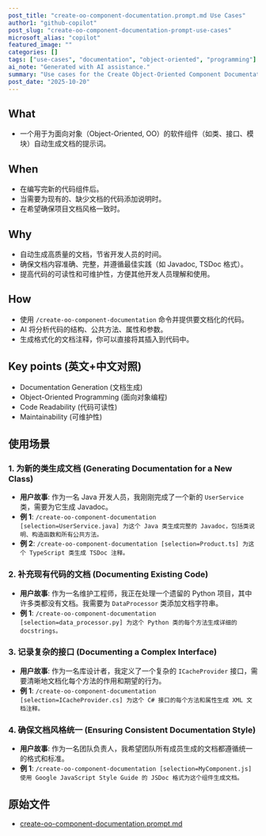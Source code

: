 ```yaml
---
post_title: "create-oo-component-documentation.prompt.md Use Cases"
author1: "github-copilot"
post_slug: "create-oo-component-documentation-prompt-use-cases"
microsoft_alias: "copilot"
featured_image: ""
categories: []
tags: ["use-cases", "documentation", "object-oriented", "programming"]
ai_note: "Generated with AI assistance."
summary: "Use cases for the Create Object-Oriented Component Documentation prompt."
post_date: "2025-10-20"
---
```


<!-- markdownlint-disable MD041 -->

## What

- 一个用于为面向对象（Object-Oriented, OO）的软件组件（如类、接口、模块）自动生成文档的提示词。

## When

- 在编写完新的代码组件后。
- 当需要为现有的、缺少文档的代码添加说明时。
- 在希望确保项目文档风格一致时。

## Why

- 自动生成高质量的文档，节省开发人员的时间。
- 确保文档内容准确、完整，并遵循最佳实践（如 Javadoc, TSDoc 格式）。
- 提高代码的可读性和可维护性，方便其他开发人员理解和使用。

## How

- 使用 `/create-oo-component-documentation` 命令并提供要文档化的代码。
- AI 将分析代码的结构、公共方法、属性和参数。
- 生成格式化的文档注释，你可以直接将其插入到代码中。

## Key points (英文+中文对照)

- Documentation Generation (文档生成)
- Object-Oriented Programming (面向对象编程)
- Code Readability (代码可读性)
- Maintainability (可维护性)

## 使用场景

### 1. 为新的类生成文档 (Generating Documentation for a New Class)

- **用户故事**: 作为一名 Java 开发人员，我刚刚完成了一个新的 `UserService` 类，需要为它生成 Javadoc。
- **例 1**: `/create-oo-component-documentation [selection=UserService.java] 为这个 Java 类生成完整的 Javadoc，包括类说明、构造函数和所有公共方法。`
- **例 2**: `/create-oo-component-documentation [selection=Product.ts] 为这个 TypeScript 类生成 TSDoc 注释。`

### 2. 补充现有代码的文档 (Documenting Existing Code)

- **用户故事**: 作为一名维护工程师，我正在处理一个遗留的 Python 项目，其中许多类都没有文档。我需要为 `DataProcessor` 类添加文档字符串。
- **例 1**: `/create-oo-component-documentation [selection=data_processor.py] 为这个 Python 类的每个方法生成详细的 docstrings。`

### 3. 记录复杂的接口 (Documenting a Complex Interface)

- **用户故事**: 作为一名库设计者，我定义了一个复杂的 `ICacheProvider` 接口，需要清晰地文档化每个方法的作用和期望的行为。
- **例 1**: `/create-oo-component-documentation [selection=ICacheProvider.cs] 为这个 C# 接口的每个方法和属性生成 XML 文档注释。`

### 4. 确保文档风格统一 (Ensuring Consistent Documentation Style)

- **用户故事**: 作为一名团队负责人，我希望团队所有成员生成的文档都遵循统一的格式和标准。
- **例 1**: `/create-oo-component-documentation [selection=MyComponent.js] 使用 Google JavaScript Style Guide 的 JSDoc 格式为这个组件生成文档。`

## 原始文件

- [create-oo-component-documentation.prompt.md](../../prompts/create-oo-component-documentation.prompt.md)
